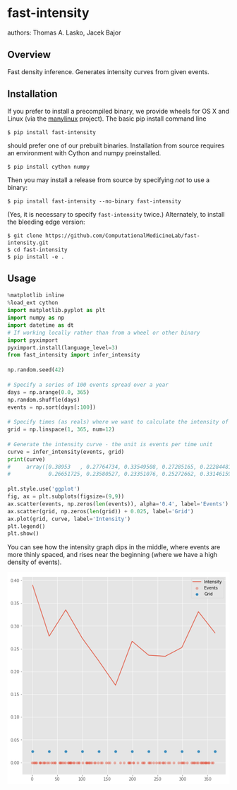 fast-intensity
===============================

authors: Thomas A. Lasko, Jacek Bajor

Overview
--------

Fast density inference. Generates intensity curves from given events.

Installation
------------

If you prefer to install a precompiled binary, we provide wheels for OS X and
Linux (via the [manylinux](https://github.com/pypa/manylinux) project).  The
basic pip install command line

    $ pip install fast-intensity

should prefer one of our prebuilt binaries. Installation from source requires
an environment with Cython and numpy preinstalled.  

    $ pip install cython numpy

Then you may install a release from source by specifying _not_ to use a binary:

    $ pip install fast-intensity --no-binary fast-intensity

(Yes, it is necessary to specify `fast-intensity` twice.)  Alternately, to
install the bleeding edge version:

    $ git clone https://github.com/ComputationalMedicineLab/fast-intensity.git
    $ cd fast-intensity
    $ pip install -e .


Usage
-----

```python
%matplotlib inline
%load_ext cython
import matplotlib.pyplot as plt
import numpy as np
import datetime as dt
# If working locally rather than from a wheel or other binary
import pyximport
pyximport.install(language_level=3)
from fast_intensity import infer_intensity

np.random.seed(42)

# Specify a series of 100 events spread over a year
days = np.arange(0.0, 365)
np.random.shuffle(days)
events = np.sort(days[:100])

# Specify times (as reals) where we want to calculate the intensity of event occurrence
grid = np.linspace(1, 365, num=12)

# Generate the intensity curve - the unit is events per time unit
curve = infer_intensity(events, grid)
print(curve)
#     array([0.38953   , 0.27764734, 0.33549508, 0.27285165, 0.22284481, 0.16997545,
#            0.26651725, 0.23580527, 0.23351076, 0.25272662, 0.33146159, 0.28486727])

plt.style.use('ggplot')
fig, ax = plt.subplots(figsize=(9,9))
ax.scatter(events, np.zeros(len(events)), alpha='0.4', label='Events')
ax.scatter(grid, np.zeros(len(grid)) + 0.025, label='Grid')
ax.plot(grid, curve, label='Intensity')
plt.legend()
plt.show()
```

You can see how the intensity graph dips in the middle, where events are more thinly spaced,
and rises near the beginning (where we have a high density of events).

![figure](https://github.com/ComputationalMedicineLab/fast_intensity/blob/master/intensity_figure.png)
